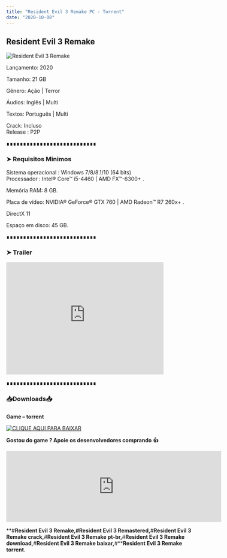 ```yaml
---
title: "Resident Evil 3 Remake PC - Torrent"
date: "2020-10-08"
---
```


## Resident Evil 3 Remake

![](https://1.bp.blogspot.com/-ABxakYsW-z8/X38sUwz1zsI/AAAAAAAAA_A/M9AyMIWevwg-1krrjvyMeE5cHpFKiPPsACLcBGAsYHQ/s16000/23130814479569{ca9bad4f721d92abc13e060f4f8dd78be4bc2e3e6ae69d619fbd104809de1ad1}2B{ca9bad4f721d92abc13e060f4f8dd78be4bc2e3e6ae69d619fbd104809de1ad1}25281{ca9bad4f721d92abc13e060f4f8dd78be4bc2e3e6ae69d619fbd104809de1ad1}2529.jpeg "Resident Evil 3 Remake")

Lançamento: 2020

Tamanho: 21 GB

Gênero: Ação | Terror

Áudios: Inglês | Multi

Textos: Português | Multi

Crack: Incluso  
Release : P2P

  

  

∎∎∎∎∎∎∎∎∎∎∎∎∎∎∎∎∎∎∎∎∎∎∎∎∎∎∎

  

  

### ➤ Requisitos Minimos

  

Sistema operacional : Windows 7/8/8.1/10 (64 bits)  
Processador : Intel® Core™ i5-4460 | AMD FX™-6300+ . 

Memória RAM: 8 GB.

Placa de vídeo: NVIDIA® GeForce® GTX 760 | AMD Radeon™ R7 260x+ .

DirectX 11

Espaço em disco: 45 GB.

  

  

∎∎∎∎∎∎∎∎∎∎∎∎∎∎∎∎∎∎∎∎∎∎∎∎∎∎∎

  

  

### ➤ Trailer

  

<iframe allow="accelerometer; autoplay; encrypted-media; gyroscope; picture-in-picture" allowfullscreen frameborder="0" height="300" src="https://www.youtube-nocookie.com/embed/LxDm9T1TKvU" width="420"></iframe>

  

  

  

∎∎∎∎∎∎∎∎∎∎∎∎∎∎∎∎∎∎∎∎∎∎∎∎∎∎∎

  

  

### 📥Downloads📥

### 

**Game – torrent**

[![](https://1.bp.blogspot.com/-RBh2DeQzAe8/XwRU-bThfxI/AAAAAAAAAyk/mhrHLuqp6DADYjlr9cMsETB9z8v9liz0wCLcBGAsYHQ/s320/3185816cd74683d96d375aa5f1443064.png "CLIQUE AQUI PARA BAIXAR")](https://stfly.me/JGix)

  

**Gostou do game ? Apoie os desenvolvedores comprando** **👍**

  

<iframe frameborder="0" height="190" src="https://store.steampowered.com/widget/952060/" width="574"></iframe>

  

**#****Resident Evil 3 Remake,#Resident Evil 3 Remastered,****#****Resident Evil 3 Remake crack,****#****Resident Evil 3 Remake pt-br,****#****Resident Evil 3 Remake download,****#****Resident Evil 3 Remake baixar,****#****Resident Evil 3 Remake torrent.**
